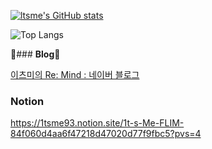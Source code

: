 [![ltsme's GitHub stats](https://github-readme-stats.vercel.app/api?username=ltsme)](https://github.com/anuraghazra/github-readme-stats)

![Top Langs](https://github-readme-stats.vercel.app/api/top-langs/?username=ltsme&layout=compact)


🔭### **Blog**🔭

[이츠미의 Re: Mind : 네이버 블로그](https://blog.naver.com/1tsmedev)

### **Notion**

https://1tsme93.notion.site/1t-s-Me-FLIM-84f060d4aa6f47218d47020d77f9fbc5?pvs=4

<!--
**ltsme/ltsme** is a ✨ _special_ ✨ repository
이 파일은 GitHub 프로필에 표시되기 때문입니다.

다음은 시작하는 데 도움이 되는 몇 가지 아이디어입니다:

- 🔭 현재 작업 중인 ...
- 🌱 현재 학습 중인 ...
- 👯 공동 작업을 찾고 있는 ...
- 🤔 다음에 대한 도움을 찾고 있습니다 ...
- 💬 문의사항이 있습니다 ...
- 📫 저에게 연락하는 방법 : ...
- 😄 대명사: ...
- ⚡ 재미있는 사실: ...
-->

